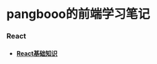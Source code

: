# pangbooo的前端学习笔记

### React
* #### [React基础知识](https://github.com/pangbooo/note/blob/master/React/React%E5%9F%BA%E7%A1%80%E7%9F%A5%E8%AF%86.md)